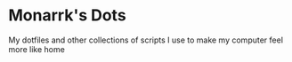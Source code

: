 # Monarrk's Dots
My dotfiles and other collections of scripts I use to make my computer feel more like home
